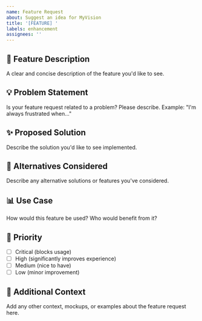 ```yaml
---
name: Feature Request
about: Suggest an idea for MyVision
title: '[FEATURE] '
labels: enhancement
assignees: ''
---
```


## 🚀 Feature Description
A clear and concise description of the feature you'd like to see.

## 💡 Problem Statement
Is your feature request related to a problem? Please describe.
Example: "I'm always frustrated when..."

## ✨ Proposed Solution
Describe the solution you'd like to see implemented.

## 🔄 Alternatives Considered
Describe any alternative solutions or features you've considered.

## 📊 Use Case
How would this feature be used? Who would benefit from it?

## 🎯 Priority
- [ ] Critical (blocks usage)
- [ ] High (significantly improves experience)
- [ ] Medium (nice to have)
- [ ] Low (minor improvement)

## 📝 Additional Context
Add any other context, mockups, or examples about the feature request here.
